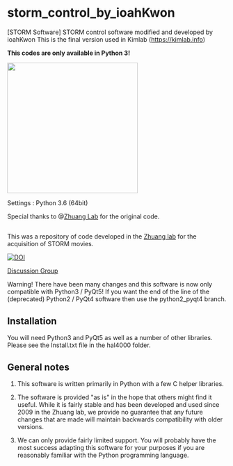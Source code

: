 # storm_control_by_ioahKwon
[STORM Software] STORM control software modified and developed by ioahKwon
This is the final version used in Kimlab (https://kimlab.info)

**This codes are only available in Python 3!**

<img src="https://user-images.githubusercontent.com/70814964/174025056-5896524e-ca72-492f-ad81-a80e258328f5.png" width="300" height="300"/>

Settings : Python 3.6 (64bit)

Special thanks to @[Zhuang Lab](http://zhuang.harvard.edu) for the original code.

##

This was a repository of code developed in the [Zhuang lab](http://zhuang.harvard.edu) for the acquisition of STORM movies.

[![DOI](https://zenodo.org/badge/15257214.svg)](https://zenodo.org/badge/latestdoi/15257214)

[Discussion Group](https://groups.google.com/d/forum/storm-analysis)

Warning! There have been many changes and this software is now only compatible with Python3 / PyQt5! If you want the end of the line of the (deprecated) Python2 / PyQt4 software then use the python2_pyqt4 branch.

## Installation ##
You will need Python3 and PyQt5 as well as a number of other libraries. Please see the Install.txt file in the hal4000 folder.

## General notes ##
1. This software is written primarily in Python with a few C helper libraries.

2. The software is provided "as is" in the hope that others might find it useful. While it is fairly stable and has been developed and used since 2009 in the Zhuang lab, we provide no guarantee that any future changes that are made will maintain backwards compatibility with older versions.

3. We can only provide fairly limited support. You will probably have the most success adapting this software for your purposes if you are reasonably familiar with the Python programming language.
